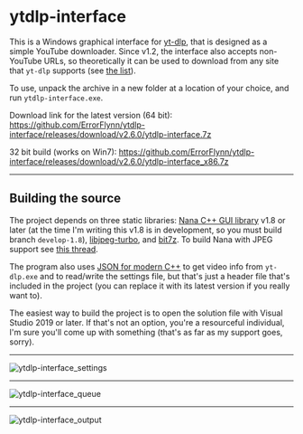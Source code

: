 # ytdlp-interface
This is a Windows graphical interface for [yt-dlp](https://github.com/yt-dlp/yt-dlp), that is designed as a simple YouTube downloader. Since v1.2, the interface also accepts non-YouTube URLs, so theoretically it can be used to download from any site that `yt-dlp` supports (see [the list](https://github.com/yt-dlp/yt-dlp/blob/master/supportedsites.md)).

To use, unpack the archive in a new folder at a location of your choice, and run `ytdlp-interface.exe`.

Download link for the latest version (64 bit): https://github.com/ErrorFlynn/ytdlp-interface/releases/download/v2.6.0/ytdlp-interface.7z

32 bit build (works on Win7): https://github.com/ErrorFlynn/ytdlp-interface/releases/download/v2.6.0/ytdlp-interface_x86.7z


---

## Building the source
The project depends on three static libraries: [Nana C++ GUI library](https://github.com/cnjinhao/nana) v1.8 or later (at the time I'm writing this v1.8 is in development, so you must build branch `develop-1.8`), [libjpeg-turbo](https://github.com/libjpeg-turbo/libjpeg-turbo), and [bit7z](https://github.com/rikyoz/bit7z). To build Nana with JPEG support see [this thread](http://nanapro.org/en-us/forum/index.php?u=/topic/1368/ggjpg).

The program also uses [JSON for modern C++](https://github.com/nlohmann/json) to get video info from `yt-dlp.exe` and to read/write the settings file, but that's just a header file that's included in the project (you can replace it with its latest version if you really want to).

The easiest way to build the project is to open the solution file with Visual Studio 2019 or later. If that's not an option, you're a resourceful individual, I'm sure you'll come up with something (that's as far as my support goes, sorry).

---

![ytdlp-interface_settings](https://github.com/ErrorFlynn/ytdlp-interface/assets/20293505/2113ce06-375f-498d-bc3d-555d907db15c)

---

![ytdlp-interface_queue](https://github.com/ErrorFlynn/ytdlp-interface/assets/20293505/bcd25267-e29a-4115-9271-7b3519c49917)

---

![ytdlp-interface_output](https://github.com/ErrorFlynn/ytdlp-interface/assets/20293505/3b9b5b37-2e78-4d25-b20a-76b0a7246167)

